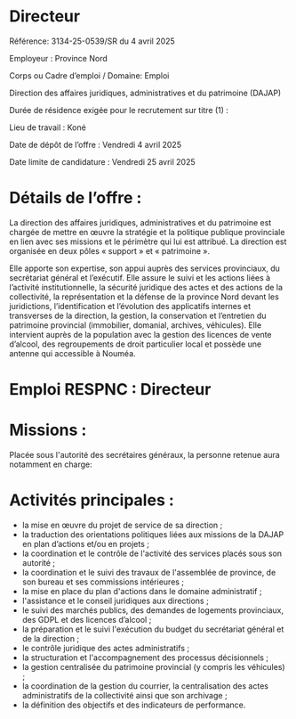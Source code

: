 # Directeur

Référence: 3134-25-0539/SR du 4 avril 2025

Employeur : Province Nord

Corps ou Cadre d’emploi / Domaine: Emploi

Direction des affaires juridiques, administratives et du patrimoine (DAJAP)

Durée de résidence exigée pour le recrutement sur titre (1) :

Lieu de travail : Koné

Date de dépôt de l’offre : Vendredi 4 avril 2025

Date limite de candidature : Vendredi 25 avril 2025

# Détails de l’offre :

La direction des affaires juridiques, administratives et du patrimoine est chargée de mettre en œuvre la stratégie et la politique publique provinciale en lien avec ses missions et le périmètre qui lui est attribué. La direction est organisée en deux pôles « support » et « patrimoine ».

Elle apporte son expertise, son appui auprès des services provinciaux, du secrétariat général et l’exécutif. Elle assure le suivi et les actions liées à l’activité institutionnelle, la sécurité juridique des actes et des actions de la collectivité, la représentation et la défense de la province Nord devant les juridictions, l’identification et l’évolution des applicatifs internes et transverses de la direction, la gestion, la conservation et l’entretien du patrimoine provincial (immobilier, domanial, archives, véhicules). Elle intervient auprès de la population avec la gestion des licences de vente d’alcool, des regroupements de droit particulier local et possède une antenne qui accessible à Nouméa.

# Emploi RESPNC : Directeur

# Missions :

Placée sous l'autorité des secrétaires généraux, la personne retenue aura notamment en charge:

# Activités principales :

- la mise en œuvre du projet de service de sa direction ;
- la traduction des orientations politiques liées aux missions de la DAJAP en plan d’actions et/ou en projets ;
- la coordination et le contrôle de l'activité des services placés sous son autorité ;
- la coordination et le suivi des travaux de l'assemblée de province, de son bureau et ses commissions intérieures ;
- la mise en place du plan d'actions dans le domaine administratif ;
- l'assistance et le conseil juridiques aux directions ;
- le suivi des marchés publics, des demandes de logements provinciaux, des GDPL et des licences d’alcool ;
- la préparation et le suivi l'exécution du budget du secrétariat général et de la direction ;
- le contrôle juridique des actes administratifs ;
- la structuration et l'accompagnement des processus décisionnels ;
- la gestion centralisée du patrimoine provincial (y compris les véhicules) ;
- la coordination de la gestion du courrier, la centralisation des actes administratifs de la collectivité ainsi que son archivage ;
- la définition des objectifs et des indicateurs de performance.